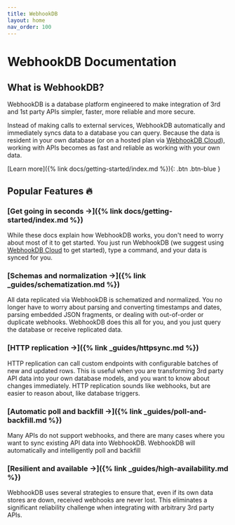 ```yaml
---
title: WebhookDB
layout: home
nav_order: 100
---
```


# WebhookDB Documentation

## What is WebhookDB?

WebhookDB is a database platform engineered to make integration of 3rd and 1st party APIs simpler, faster, more reliable and more secure.

Instead of making calls to external services, WebhookDB automatically and immediately syncs data to a database you can query.
Because the data is resident in your own database (or on a hosted plan via [WebhookDB Cloud](https://webhookdb.com)),
working with APIs becomes as fast and reliable as working with your own data.

[Learn more]({% link docs/getting-started/index.md %}){: .btn .btn-blue }

## Popular Features 🔥

### [Get going in seconds →]({% link docs/getting-started/index.md %})

While these docs explain how WebhookDB works, you don't need to worry about most of it to get started.
You just run WebhookDB (we suggest using [WebhookDB Cloud](https://webhookdb.com) to get started),
type a command, and your data is synced for you.

### [Schemas and normalization →]({% link _guides/schematization.md %})

All data replicated via WebhookDB is schematized and normalized.
You no longer have to worry about parsing and converting timestamps and dates,
parsing embedded JSON fragments, or dealing with out-of-order or duplicate webhooks.
WebhookDB does this all for you, and you just query the database or receive replicated data.

### [HTTP replication →]({% link _guides/httpsync.md %})

HTTP replication can call custom endpoints with configurable batches of new and updated rows.
This is useful when you are transforming 3rd party API data into your own database models,
and you want to know about changes immediately.
HTTP replication sounds like webhooks, but are easier to reason about, like database triggers.

### [Automatic poll and backfill →]({% link _guides/poll-and-backfill.md %})

Many APIs do not support webhooks, and there are many cases where you want to sync existing API data into WebhookDB.
WebhookDB will automatically and intelligently poll and backfill

### [Resilient and available →]({% link _guides/high-availability.md %})

WebhookDB uses several strategies to ensure that, even if its own data stores are down, received webhooks are never lost.
This eliminates a significant reliability challenge when integrating with arbitrary 3rd party APIs.
